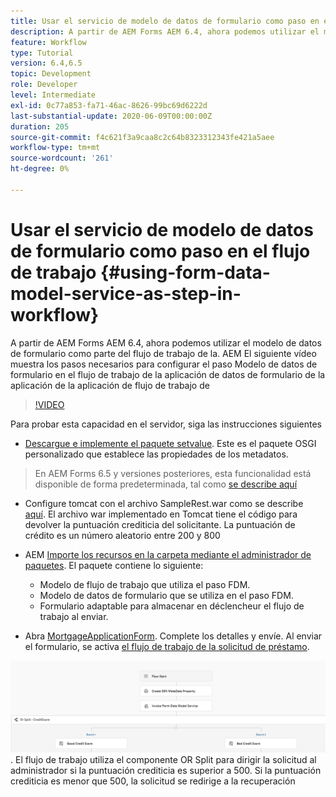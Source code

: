 ```yaml
---
title: Usar el servicio de modelo de datos de formulario como paso en el flujo de trabajo
description: A partir de AEM Forms AEM 6.4, ahora podemos utilizar el modelo de datos de formulario como parte del flujo de trabajo de la. AEM El siguiente vídeo explica los pasos necesarios para configurar el paso Modelo de datos de formulario en Flujo de trabajo de la aplicación de datos de formulario de la aplicación de.
feature: Workflow
type: Tutorial
version: 6.4,6.5
topic: Development
role: Developer
level: Intermediate
exl-id: 0c77a853-fa71-46ac-8626-99bc69d6222d
last-substantial-update: 2020-06-09T00:00:00Z
duration: 205
source-git-commit: f4c621f3a9caa8c2c64b8323312343fe421a5aee
workflow-type: tm+mt
source-wordcount: '261'
ht-degree: 0%

---
```


# Usar el servicio de modelo de datos de formulario como paso en el flujo de trabajo {#using-form-data-model-service-as-step-in-workflow}

A partir de AEM Forms AEM 6.4, ahora podemos utilizar el modelo de datos de formulario como parte del flujo de trabajo de la. AEM El siguiente vídeo muestra los pasos necesarios para configurar el paso Modelo de datos de formulario en el flujo de trabajo de la aplicación de datos de formulario de la aplicación de la aplicación de flujo de trabajo de


>[!VIDEO](https://video.tv.adobe.com/v/21719?quality=12&learn=on)

Para probar esta capacidad en el servidor, siga las instrucciones siguientes
* [Descargue e implemente el paquete setvalue](/help/forms/assets/common-osgi-bundles/SetValueApp.core-1.0-SNAPSHOT.jar). Este es el paquete OSGI personalizado que establece las propiedades de los metadatos.
>En AEM Forms 6.5 y versiones posteriores, esta funcionalidad está disponible de forma predeterminada, tal como [se describe aquí](form-data-model-service-as-step-in-aem65-workflow-video-use.md)

* Configure tomcat con el archivo SampleRest.war como se describe [aquí](https://experienceleague.adobe.com/docs/experience-manager-learn/forms/ic-print-channel-tutorial/introduction.html). El archivo war implementado en Tomcat tiene el código para devolver la puntuación crediticia del solicitante. La puntuación de crédito es un número aleatorio entre 200 y 800

* AEM [Importe los recursos en la carpeta mediante el administrador de paquetes](assets/invoke-fdm-as-service-step.zip). El paquete contiene lo siguiente:

   * Modelo de flujo de trabajo que utiliza el paso FDM.
   * Modelo de datos de formulario que se utiliza en el paso FDM.
   * Formulario adaptable para almacenar en déclencheur el flujo de trabajo al enviar.
* Abra [MortgageApplicationForm](http://localhost:4502/content/dam/formsanddocuments/loanapplication/jcr:content?wcmmode=disabled). Complete los detalles y envíe. Al enviar el formulario, se activa [el flujo de trabajo de la solicitud de préstamo](http://http://localhost:4502/editor.html/conf/global/settings/workflow/models/LoanApplication2.html).

![ flujo de trabajo ](assets/fdm-as-service-step-workflow.PNG).
El flujo de trabajo utiliza el componente OR Split para dirigir la solicitud al administrador si la puntuación crediticia es superior a 500. Si la puntuación crediticia es menor que 500, la solicitud se redirige a la recuperación
